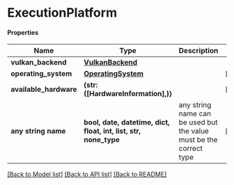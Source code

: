 # ExecutionPlatform

#### Properties
Name | Type | Description | Notes
------------ | ------------- | ------------- | -------------
**vulkan_backend** | [**VulkanBackend**](VulkanBackend.md) |  | 
**operating_system** | [**OperatingSystem**](OperatingSystem.md) |  | [optional] 
**available_hardware** | **{str: ([HardwareInformation],)}** |  | [optional] 
**any string name** | **bool, date, datetime, dict, float, int, list, str, none_type** | any string name can be used but the value must be the correct type | [optional]

[[Back to Model list]](../README.md#documentation-for-models) [[Back to API list]](../README.md#documentation-for-api-endpoints) [[Back to README]](../README.md)

